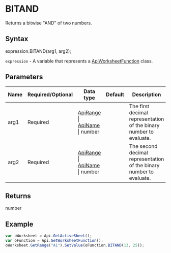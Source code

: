 # BITAND

Returns a bitwise "AND" of two numbers.

## Syntax

expression.BITAND(arg1, arg2);

`expression` - A variable that represents a [ApiWorksheetFunction](../ApiWorksheetFunction.md) class.

## Parameters

| **Name** | **Required/Optional** | **Data type** | **Default** | **Description** |
| ------------- | ------------- | ------------- | ------------- | ------------- |
| arg1 | Required | [ApiRange](../../ApiRange/ApiRange.md) &#124; [ApiName](../../ApiName/ApiName.md) &#124; number |  | The first decimal representation of the binary number to evaluate. |
| arg2 | Required | [ApiRange](../../ApiRange/ApiRange.md) &#124; [ApiName](../../ApiName/ApiName.md) &#124; number |  | The second decimal representation of the binary number to evaluate. |

## Returns

number

## Example



```javascript
var oWorksheet = Api.GetActiveSheet();
var oFunction = Api.GetWorksheetFunction();
oWorksheet.GetRange("A1").SetValue(oFunction.BITAND(13, 25));
```
